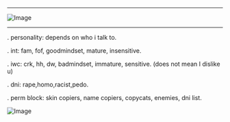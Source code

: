 ***
![Image](https://github.com/user-attachments/assets/53e3e3c6-686f-413a-9e82-df665ea1e105)
***
. personality: depends on who i talk to.

. int: fam, fof, goodmindset, mature, insensitive.

. iwc: crk, hh, dw, badmindset, immature, sensitive. (does not mean I dislike u)

. dni: rape,homo,racist,pedo.

. perm block: skin copiers, name copiers, copycats, enemies, dni list.






![Image](https://github.com/user-attachments/assets/78cf1685-e507-42ab-a900-c91273c12005)
